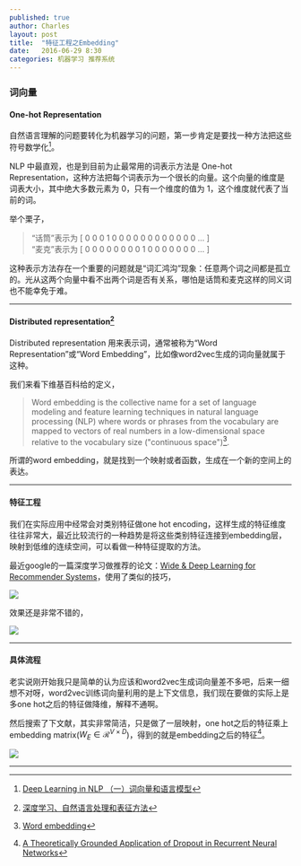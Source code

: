```yaml
---
published: true
author: Charles
layout: post
title:  "特征工程之Embedding"
date:   2016-06-29 8:30
categories: 机器学习 推荐系统
---
```


### 词向量

#### One-hot Representation

自然语言理解的问题要转化为机器学习的问题，第一步肯定是要找一种方法把这些符号数学化[^2]。

NLP 中最直观，也是到目前为止最常用的词表示方法是 One-hot Representation，这种方法把每个词表示为一个很长的向量。这个向量的维度是词表大小，其中绝大多数元素为 0，只有一个维度的值为 1，这个维度就代表了当前的词。

举个栗子，

> “话筒”表示为 [ 0 0 0 1 0 0 0 0 0 0 0 0 0 0 0 0 … ]   
“麦克”表示为 [ 0 0 0 0 0 0 0 0 1 0 0 0 0 0 0 0 … ]

这种表示方法存在一个重要的问题就是“词汇鸿沟”现象：任意两个词之间都是孤立的。光从这两个向量中看不出两个词是否有关系，哪怕是话筒和麦克这样的同义词也不能幸免于难。

---

#### Distributed representation[^3]

Distributed representation 用来表示词，通常被称为“Word Representation”或“Word Embedding”，比如像word2vec生成的词向量就属于这种。

我们来看下维基百科给的定义，

> Word embedding is the collective name for a set of language modeling and feature learning techniques in natural language processing (NLP) where words or phrases from the vocabulary are mapped to vectors of real numbers in a low-dimensional space relative to the vocabulary size ("continuous space")[^1].

所谓的word embedding，就是找到一个映射或者函数，生成在一个新的空间上的表达。

---

#### 特征工程

我们在实际应用中经常会对类别特征做one hot encoding，这样生成的特征维度往往非常大，最近比较流行的一种趋势是将这些类别特征连接到embedding层，映射到低维的连续空间，可以看做一种特征提取的方法。

最近google的一篇深度学习做推荐的论文：[Wide & Deep Learning for Recommender Systems](https://arxiv.org/pdf/1606.07792v1.pdf)，使用了类似的技巧，

![][1]

效果还是非常不错的，

![][2]

---

#### 具体流程

老实说刚开始我只是简单的认为应该和word2vec生成词向量差不多吧，后来一细想不对呀，word2vec训练词向量利用的是上下文信息，我们现在要做的实际上是多one hot之后的特征做降维，解释不通啊。

然后搜索了下文献，其实非常简洁，只是做了一层映射，one hot之后的特征乘上embedding matrix($W_E \in \mathcal{R}^{V \times D}$)，得到的就是embedding之后的特征[^4]。

![][3]

[1]:http://7xjbdi.com1.z0.glb.clouddn.com/wdms.png
[2]:http://7xjbdi.com1.z0.glb.clouddn.com/wdfs_results.png
[3]:http://7xjbdi.com1.z0.glb.clouddn.com/simple_embedding.png

---

[^1]:[Word embedding](https://en.wikipedia.org/wiki/Word_embedding)
[^2]:[Deep Learning in NLP （一）词向量和语言模型](http://licstar.net/archives/328)
[^3]:[深度学习、自然语言处理和表征方法](http://blog.jobbole.com/77709/)
[^4]:[A Theoretically Grounded Application of Dropout in Recurrent Neural Networks](http://arxiv.org/pdf/1512.05287v3.pdf)
